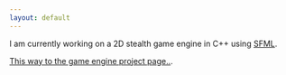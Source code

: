 ```yaml
---
layout: default
---
```




I am currently working on a 2D stealth game engine in C++ using [SFML](https://www.sfml-dev.org/).

[This way to the game engine project page..](/sneakattack).
